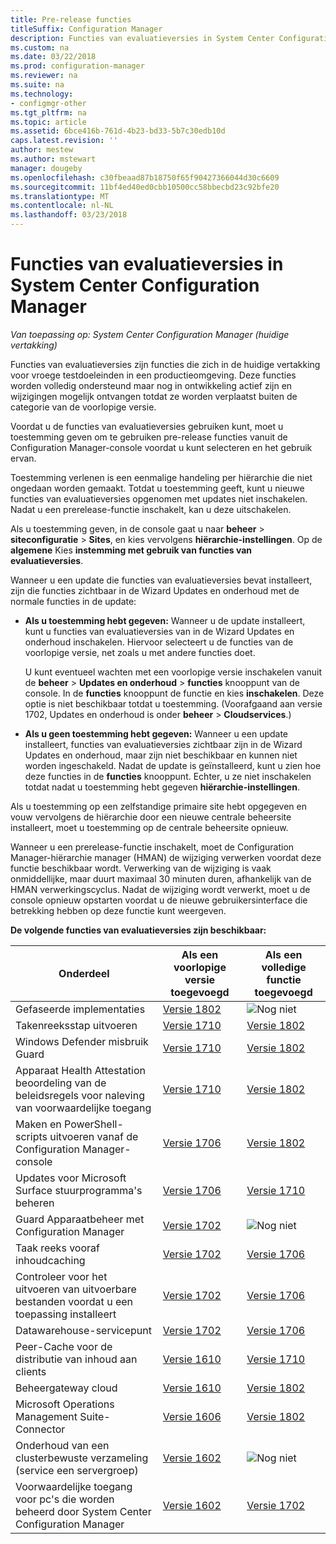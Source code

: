 ```yaml
---
title: Pre-release functies
titleSuffix: Configuration Manager
description: Functies van evaluatieversies in System Center Configuration Manager
ms.custom: na
ms.date: 03/22/2018
ms.prod: configuration-manager
ms.reviewer: na
ms.suite: na
ms.technology:
- configmgr-other
ms.tgt_pltfrm: na
ms.topic: article
ms.assetid: 6bce416b-761d-4b23-bd33-5b7c30edb10d
caps.latest.revision: ''
author: mestew
ms.author: mstewart
manager: dougeby
ms.openlocfilehash: c30fbeaad87b18750f65f90427366044d30c6609
ms.sourcegitcommit: 11bf4ed40ed0cbb10500cc58bbecbd23c92bfe20
ms.translationtype: MT
ms.contentlocale: nl-NL
ms.lasthandoff: 03/23/2018
---
```

# <a name="pre-release-features-in-system-center-configuration-manager"></a>Functies van evaluatieversies in System Center Configuration Manager
*Van toepassing op: System Center Configuration Manager (huidige vertakking)*

Functies van evaluatieversies zijn functies die zich in de huidige vertakking voor vroege testdoeleinden in een productieomgeving. Deze functies worden volledig ondersteund maar nog in ontwikkeling actief zijn en wijzigingen mogelijk ontvangen totdat ze worden verplaatst buiten de categorie van de voorlopige versie.

 Voordat u de functies van evaluatieversies gebruiken kunt, moet u toestemming geven om te gebruiken pre-release functies vanuit de Configuration Manager-console voordat u kunt selecteren en het gebruik ervan.  

Toestemming verlenen is een eenmalige handeling per hiërarchie die niet ongedaan worden gemaakt. Totdat u toestemming geeft, kunt u nieuwe functies van evaluatieversies opgenomen met updates niet inschakelen. Nadat u een prerelease-functie inschakelt, kan u deze uitschakelen.

Als u toestemming geven, in de console gaat u naar **beheer** > **siteconfiguratie** > **Sites**, en kies vervolgens **hiërarchie-instellingen**. Op de **algemene** Kies **instemming met gebruik van functies van evaluatieversies**.

Wanneer u een update die functies van evaluatieversies bevat installeert, zijn die functies zichtbaar in de Wizard Updates en onderhoud met de normale functies in de update:
  - **Als u toestemming hebt gegeven:** Wanneer u de update installeert, kunt u functies van evaluatieversies van in de Wizard Updates en onderhoud inschakelen. Hiervoor selecteert u de functies van de voorlopige versie, net zoals u met andere functies doet.     

    U kunt eventueel wachten met een voorlopige versie inschakelen vanuit de **beheer** > **Updates en onderhoud** > **functies** knooppunt van de console. In de **functies** knooppunt de functie en kies **inschakelen**. Deze optie is niet beschikbaar totdat u toestemming. (Voorafgaand aan versie 1702, Updates en onderhoud is onder **beheer** > **Cloudservices**.)
  -   **Als u geen toestemming hebt gegeven:** Wanneer u een update installeert, functies van evaluatieversies zichtbaar zijn in de Wizard Updates en onderhoud, maar zijn niet beschikbaar en kunnen niet worden ingeschakeld. Nadat de update is geïnstalleerd, kunt u zien hoe deze functies in de **functies** knooppunt. Echter, u ze niet inschakelen totdat nadat u toestemming hebt gegeven **hiërarchie-instellingen**.

Als u toestemming op een zelfstandige primaire site hebt opgegeven en vouw vervolgens de hiërarchie door een nieuwe centrale beheersite installeert, moet u toestemming op de centrale beheersite opnieuw.

 Wanneer u een prerelease-functie inschakelt, moet de Configuration Manager-hiërarchie manager (HMAN) de wijziging verwerken voordat deze functie beschikbaar wordt. Verwerking van de wijziging is vaak onmiddellijke, maar duurt maximaal 30 minuten duren, afhankelijk van de HMAN verwerkingscyclus. Nadat de wijziging wordt verwerkt, moet u de console opnieuw opstarten voordat u de nieuwe gebruikersinterface die betrekking hebben op deze functie kunt weergeven.

**De volgende functies van evaluatieversies zijn beschikbaar:**

 |Onderdeel          |Als een voorlopige versie toegevoegd | Als een volledige functie toegevoegd|  
|------------------|---------------------|---------------------|
|Gefaseerde implementaties<!--1356837-->|[Versie 1802](/sccm/osd/deploy-use/create-phased-deployment-for-task-sequence.md)|![Nog niet](media/83c5d168-8faf-4e8e-920b-528e3c43ffd4.gif)|
| Takenreeksstap uitvoeren <!-- 1261338 --> |  [Versie 1710](/sccm/osd/understand/task-sequence-steps#child-task-sequence) |[Versie 1802](/sccm/osd/deploy-use/manage-task-sequences-to-automate-tasks#add-child-task-sequences-to-a-task-sequence)|
| Windows Defender misbruik Guard <!-- 1355468 --> |  [Versie 1710](/sccm/protect/deploy-use/create-deploy-exploit-guard-policy) |[Versie 1802](/sccm/protect/deploy-use/create-deploy-exploit-guard-policy)|
| Apparaat Health Attestation beoordeling van de beleidsregels voor naleving van voorwaardelijke toegang <!-- 1235616 --> |  [Versie 1710](/sccm/mdm/deploy-use/manage-access-to-o365-services-for-pcs-managed-by-sccm) |[Versie 1802](/sccm/mdm/deploy-use/manage-access-to-o365-services-for-pcs-managed-by-sccm)|
| Maken en PowerShell-scripts uitvoeren vanaf de Configuration Manager-console <!-- 1236459 --> |  [Versie 1706](/sccm/apps/deploy-use/create-deploy-scripts)|[Versie 1802](/sccm/apps/deploy-use/create-deploy-scripts)|
| Updates voor Microsoft Surface stuurprogramma's beheren <!-- 1098490 --> |  [Versie 1706](/sccm/sum/get-started/configure-classifications-and-products) | [Versie 1710](/sccm/sum/get-started/configure-classifications-and-products)|
| Guard Apparaatbeheer met Configuration Manager <!-- 1319346 --> |  [Versie 1702](/sccm/protect/deploy-use/use-device-guard-with-configuration-manager)|![Nog niet](media/83c5d168-8faf-4e8e-920b-528e3c43ffd4.gif)|
| Taak reeks vooraf inhoudcaching <!-- 1021244 --> |  [Versie 1702](/sccm/osd/deploy-use/create-a-task-sequence-to-upgrade-an-operating-system#configure-pre-cache-content) | [Versie 1706](/sccm/osd/deploy-use/create-a-task-sequence-to-upgrade-an-operating-system#configure-pre-cache-content)|
| Controleer voor het uitvoeren van uitvoerbare bestanden voordat u een toepassing installeert <!-- 1284624 --> |   [Versie 1702](/sccm/apps/deploy-use/deploy-applications#how-to-check-for-running-executable-files-before-installing-an-application) |[Versie 1706](/sccm/apps/deploy-use/deploy-applications#how-to-check-for-running-executable-files-before-installing-an-application)|
| Datawarehouse-servicepunt <!-- 1277922 --> |  [Versie 1702](/sccm/core/servers/manage/data-warehouse) |[Versie 1706](/sccm/core/servers/manage/data-warehouse)|
| Peer-Cache voor de distributie van inhoud aan clients <!-- 1101436 --> |  [Versie 1610](/sccm/core/plan-design/hierarchy/client-peer-cache) | [Versie 1710](/sccm/core/plan-design/hierarchy/client-peer-cache)|
| Beheergateway cloud <!-- 1101764 --> |  [Versie 1610](/sccm/core/clients/manage/plan-cloud-management-gateway) |[Versie 1802](/sccm/core/clients/manage/plan-cloud-management-gateway)|
| Microsoft Operations Management Suite-Connector <!-- 1236739 --> | [Versie 1606](../../../core/clients/manage/sync-data-microsoft-operations-management-suite.md) |[Versie 1802](../../../core/clients/manage/sync-data-microsoft-operations-management-suite.md)|
| Onderhoud van een clusterbewuste verzameling (service een servergroep) <!-- 1081776 --> | [Versie 1602](../../../core/get-started/capabilities-in-technical-preview-1605.md#BKMK_ServerGroups)|![Nog niet](media/83c5d168-8faf-4e8e-920b-528e3c43ffd4.gif)|
| Voorwaardelijke toegang voor pc's die worden beheerd door System Center Configuration Manager <!--  --> | [Versie 1602](/sccm/mdm/deploy-use/manage-access-to-o365-services-for-pcs-managed-by-sccm)     | [Versie 1702](/sccm/mdm/deploy-use/manage-access-to-o365-services-for-pcs-managed-by-sccm)                     |
<!--Image used = ![Not yet](media/83c5d168-8faf-4e8e-920b-528e3c43ffd4.gif) -->